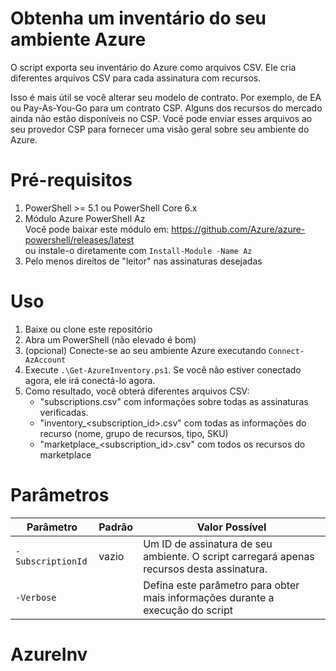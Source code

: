 # Obtenha um inventário do seu ambiente Azure

O script exporta seu inventário do Azure como arquivos CSV. Ele cria diferentes arquivos CSV para cada assinatura com recursos.

Isso é mais útil se você alterar seu modelo de contrato. Por exemplo, de EA ou Pay-As-You-Go para um contrato CSP. Alguns dos recursos do mercado ainda não estão disponíveis no CSP. Você pode enviar esses arquivos ao seu provedor CSP para fornecer uma visão geral sobre seu ambiente do Azure.

# Pré-requisitos

1. PowerShell >= 5.1 ou PowerShell Core 6.x
2. Módulo Azure PowerShell Az \
    Você pode baixar este módulo em: https://github.com/Azure/azure-powershell/releases/latest \
    ou instale-o diretamente com `Install-Module -Name Az`
3. Pelo menos direitos de "leitor" nas assinaturas desejadas

# Uso

1. Baixe ou clone este repositório
2. Abra um PowerShell (não elevado é bom)
3. (opcional) Conecte-se ao seu ambiente Azure executando `Connect-AzAccount`
4. Execute `.\Get-AzureInventory.ps1`. Se você não estiver conectado agora, ele irá conectá-lo agora.
5. Como resultado, você obterá diferentes arquivos CSV:
    - "subscriptions.csv" com informações sobre todas as assinaturas verificadas.
    - "inventory_<subscription_id>.csv" com todas as informações do recurso (nome, grupo de recursos, tipo, SKU)
    - "marketplace_<subscription_id>.csv" com todos os recursos do marketplace

# Parâmetros
|Parâmetro|Padrão|Valor Possível|
|--|--|--|
| `-SubscriptionId` | vazio | Um ID de assinatura de seu ambiente. O script carregará apenas recursos desta assinatura.|
| `-Verbose` | | Defina este parâmetro para obter mais informações durante a execução do script |
# AzureInv
